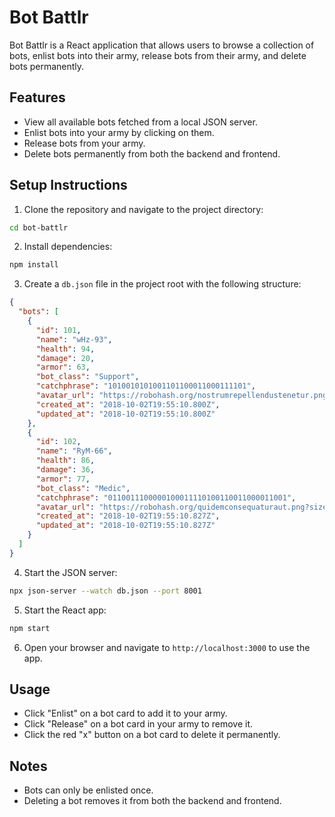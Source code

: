 # Bot Battlr

Bot Battlr is a React application that allows users to browse a collection of bots, enlist bots into their army, release bots from their army, and delete bots permanently.

## Features

- View all available bots fetched from a local JSON server.
- Enlist bots into your army by clicking on them.
- Release bots from your army.
- Delete bots permanently from both the backend and frontend.

## Setup Instructions

1. Clone the repository and navigate to the project directory:

```bash
cd bot-battlr
```

2. Install dependencies:

```bash
npm install
```

3. Create a `db.json` file in the project root with the following structure:

```json
{
  "bots": [
    {
      "id": 101,
      "name": "wHz-93",
      "health": 94,
      "damage": 20,
      "armor": 63,
      "bot_class": "Support",
      "catchphrase": "1010010101001101100011000111101",
      "avatar_url": "https://robohash.org/nostrumrepellendustenetur.png?size=300x300&set=set1",
      "created_at": "2018-10-02T19:55:10.800Z",
      "updated_at": "2018-10-02T19:55:10.800Z"
    },
    {
      "id": 102,
      "name": "RyM-66",
      "health": 86,
      "damage": 36,
      "armor": 77,
      "bot_class": "Medic",
      "catchphrase": "0110011100000100011110100110011000011001",
      "avatar_url": "https://robohash.org/quidemconsequaturaut.png?size=300x300&set=set1",
      "created_at": "2018-10-02T19:55:10.827Z",
      "updated_at": "2018-10-02T19:55:10.827Z"
    }
  ]
}
```

4. Start the JSON server:

```bash
npx json-server --watch db.json --port 8001
```

5. Start the React app:

```bash
npm start
```

6. Open your browser and navigate to `http://localhost:3000` to use the app.

## Usage

- Click "Enlist" on a bot card to add it to your army.
- Click "Release" on a bot card in your army to remove it.
- Click the red "x" button on a bot card to delete it permanently.

## Notes

- Bots can only be enlisted once.
- Deleting a bot removes it from both the backend and frontend.

